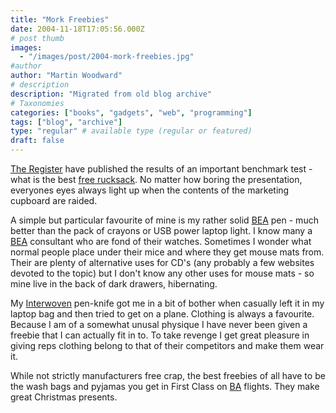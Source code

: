 ```yaml
---
title: "Mork Freebies"
date: 2004-11-18T17:05:56.000Z
# post thumb
images:
  - "/images/post/2004-mork-freebies.jpg"
#author
author: "Martin Woodward"
# description
description: "Migrated from old blog archive"
# Taxonomies
categories: ["books", "gadgets", "web", "programming"]
tags: ["blog", "archive"]
type: "regular" # available type (regular or featured)
draft: false
---
```

[The Register](http://www.theregister.co.uk) have published the results of an important benchmark test - what is the best [free rucksack](http://go.theregister.com/feed/2004/11/18/rucksacks_evaluation/).  No matter how boring the presentation, everyones eyes always light up when the contents of the marketing cupboard are raided.  

A simple but particular favourite of mine is my rather solid [BEA](http://www.bea.com) pen - much better than the pack of crayons or USB power laptop light.  I know many a [BEA](http://www.bea.com) consultant who are fond of their watches.  Sometimes I wonder what normal people place under their mice and where they get mouse mats from.  Their are plenty of alternative uses for CD's (any probably a few websites devoted to the topic) but I don't know any other uses for mouse mats - so mine live in the back of dark drawers, hibernating.  

My [Interwoven](http://www.interwoven.com/) pen-knife got me in a bit of bother when casually left it in my laptop bag and then tried to get on a plane.  Clothing is always a favourite.  Because I am of a somewhat unusal physique I have never been given a freebie that I can actually fit in to. To take revenge I get great pleasure in giving reps clothing belong to that of their competitors and make them wear it.  

While not strictly manufacturers free crap, the best freebies of all have to be the wash bags and pyjamas you get in First Class on [BA](http://www.ba.com) flights.  They make great Christmas presents.